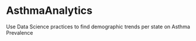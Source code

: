 # AsthmaAnalytics
Use Data Science practices to find demographic trends per state on Asthma Prevalence
